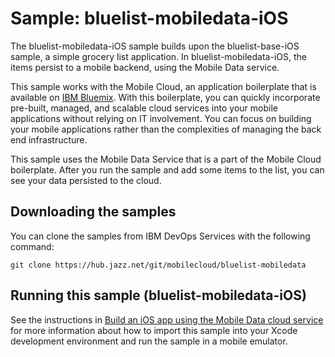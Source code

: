 Sample: bluelist-mobiledata-iOS
===

The bluelist-mobiledata-iOS sample builds upon the bluelist-base-iOS sample, a simple grocery list application.  In bluelist-mobiledata-iOS, the items persist to a mobile backend, using the Mobile Data service.

This sample works with the Mobile Cloud, an application boilerplate that is available on [IBM Bluemix](https://www.ng.bluemix.net).  With this boilerplate, you can quickly incorporate pre-built, managed, and scalable cloud services into your mobile applications without relying on IT involvement. You can focus on building your mobile applications rather than the complexities of managing the back end infrastructure.

This sample uses the Mobile Data Service that is a part of the Mobile Cloud boilerplate.  After you run the sample and add some items to the list, you can see your data persisted to the cloud.

Downloading the samples
---
You can clone the samples from IBM DevOps Services with the following command:

    git clone https://hub.jazz.net/git/mobilecloud/bluelist-mobiledata


Running this sample (bluelist-mobiledata-iOS)
---

See the instructions in [Build an iOS app using the Mobile Data cloud service](http://www.ibm.com/developerworks/library/mo-ios-mobiledata-app/index.html) for more information about how to import this sample into your Xcode development environment and run the sample in a mobile emulator.